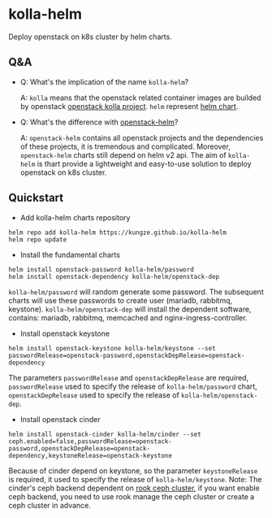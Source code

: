 # kolla-helm

Deploy openstack on k8s cluster by helm charts.

## Q&A

* Q: What's the implication of the name ``kolla-helm``?

    A: ``kolla`` means that the openstack related container images are builded by openstack [openstack kolla project](https://github.com/openstack/kolla). ``helm`` represent [helm chart](https://helm.sh/).

* Q: What's the difference with [openstack-helm](https://github.com/openstack/openstack-helm)?

    A: ``openstack-helm`` contains all openstack projects and the dependencies of these projects, it is tremendous and complicated. Moreover, ``openstack-helm`` charts still depend on helm v2 api. The aim of ``kolla-helm`` is thart provide a lightweight and easy-to-use solution to deploy openstack on k8s cluster.

## Quickstart

* Add kolla-helm charts repository

```shell
helm repo add kolla-helm https://kungze.github.io/kolla-helm
helm repo update
```

* Install the fundamental charts

```shell
helm install openstack-password kolla-helm/password
helm install openstack-dependency kolla-helm/openstack-dep
```

``kolla-helm/password`` will random generate some password. The subsequent charts will use these passwords to create user (mariadb, rabbitmq, keystone).
``kolla-helm/openstack-dep`` will install the dependent software, contains: mariadb, rabbitmq, memcached and nginx-ingress-controller.

* Install openstack keystone

```shell
helm install openstack-keystone kolla-helm/keystone --set passwordRelease=openstack-password,openstackDepRelease=openstack-dependency
```

The parameters ``passwordRelease`` and  ``openstackDepRelease`` are required, ``passwordRelease`` used to specify the release of ``kolla-helm/password`` chart, ``openstackDepRelease`` used to specify the release of ``kolla-helm/openstack-dep``.

* Install openstack cinder

```shell
helm install openstack-cinder kolla-helm/cinder --set ceph.enabled=false,passwordRelease=openstack-password,openstackDepRelease=openstack-dependency,keystoneRelease=openstack-keystone
```

Because of cinder depend on keystone, so the parameter ``keystoneRelease`` is required, it used to specify the release of ``kolla-helm/keystone``. Note: The cinder's ceph backend dependent on [rook ceph cluster](https://rook.io/docs/rook/v1.9/Getting-Started/intro/), if you want enable ceph backend, you need to use rook manage the ceph cluster or create a ceph cluster in advance.
